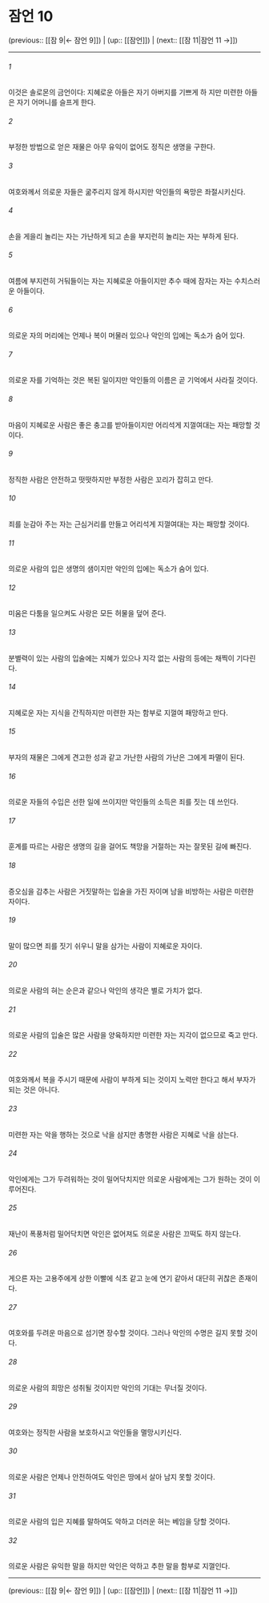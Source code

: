# 잠언 10

(previous:: [[잠 9|← 잠언 9]]) | (up:: [[잠언]]) | (next:: [[잠 11|잠언 11 →]])

***




###### 1 

이것은 솔로몬의 금언이다: 지혜로운 아들은 자기 아버지를 기쁘게 하 지만 미련한 아들은 자기 어머니를 슬프게 한다. 



###### 2 

부정한 방법으로 얻은 재물은 아무 유익이 없어도 정직은 생명을 구한다. 



###### 3 

여호와께서 의로운 자들은 굶주리지 않게 하시지만 악인들의 욕망은 좌절시키신다. 



###### 4 

손을 게을리 놀리는 자는 가난하게 되고 손을 부지런히 놀리는 자는 부하게 된다. 



###### 5 

여름에 부지런히 거둬들이는 자는 지혜로운 아들이지만 추수 때에 잠자는 자는 수치스러운 아들이다. 



###### 6 

의로운 자의 머리에는 언제나 복이 머물러 있으나 악인의 입에는 독소가 숨어 있다. 



###### 7 

의로운 자를 기억하는 것은 복된 일이지만 악인들의 이름은 곧 기억에서 사라질 것이다. 



###### 8 

마음이 지혜로운 사람은 좋은 충고를 받아들이지만 어리석게 지껄여대는 자는 패망할 것이다. 



###### 9 

정직한 사람은 안전하고 떳떳하지만 부정한 사람은 꼬리가 잡히고 만다. 



###### 10 

죄를 눈감아 주는 자는 근심거리를 만들고 어리석게 지껄여대는 자는 패망할 것이다. 



###### 11 

의로운 사람의 입은 생명의 샘이지만 악인의 입에는 독소가 숨어 있다. 



###### 12 

미움은 다툼을 일으켜도 사랑은 모든 허물을 덮어 준다. 



###### 13 

분별력이 있는 사람의 입술에는 지혜가 있으나 지각 없는 사람의 등에는 채찍이 기다린다. 



###### 14 

지혜로운 자는 지식을 간직하지만 미련한 자는 함부로 지껄여 패망하고 만다. 



###### 15 

부자의 재물은 그에게 견고한 성과 같고 가난한 사람의 가난은 그에게 파멸이 된다. 



###### 16 

의로운 자들의 수입은 선한 일에 쓰이지만 악인들의 소득은 죄를 짓는 데 쓰인다. 



###### 17 

훈계를 따르는 사람은 생명의 길을 걸어도 책망을 거절하는 자는 잘못된 길에 빠진다. 



###### 18 

증오심을 감추는 사람은 거짓말하는 입술을 가진 자이며 남을 비방하는 사람은 미련한 자이다. 



###### 19 

말이 많으면 죄를 짓기 쉬우니 말을 삼가는 사람이 지혜로운 자이다. 



###### 20 

의로운 사람의 혀는 순은과 같으나 악인의 생각은 별로 가치가 없다. 



###### 21 

의로운 사람의 입술은 많은 사람을 양육하지만 미련한 자는 지각이 없으므로 죽고 만다. 



###### 22 

여호와께서 복을 주시기 때문에 사람이 부하게 되는 것이지 노력만 한다고 해서 부자가 되는 것은 아니다. 



###### 23 

미련한 자는 악을 행하는 것으로 낙을 삼지만 총명한 사람은 지혜로 낙을 삼는다. 



###### 24 

악인에게는 그가 두려워하는 것이 밀어닥치지만 의로운 사람에게는 그가 원하는 것이 이루어진다. 



###### 25 

재난이 폭풍처럼 밀어닥치면 악인은 없어져도 의로운 사람은 끄떡도 하지 않는다. 



###### 26 

게으른 자는 고용주에게 상한 이빨에 식초 같고 눈에 연기 같아서 대단히 귀찮은 존재이다. 



###### 27 

여호와를 두려운 마음으로 섬기면 장수할 것이다. 그러나 악인의 수명은 길지 못할 것이다. 



###### 28 

의로운 사람의 희망은 성취될 것이지만 악인의 기대는 무너질 것이다. 



###### 29 

여호와는 정직한 사람을 보호하시고 악인들을 멸망시키신다. 



###### 30 

의로운 사람은 언제나 안전하여도 악인은 땅에서 살아 남지 못할 것이다. 



###### 31 

의로운 사람의 입은 지혜를 말하여도 악하고 더러운 혀는 베임을 당할 것이다. 



###### 32 

의로운 사람은 유익한 말을 하지만 악인은 악하고 추한 말을 함부로 지껄인다.

***

(previous:: [[잠 9|← 잠언 9]]) | (up:: [[잠언]]) | (next:: [[잠 11|잠언 11 →]])
